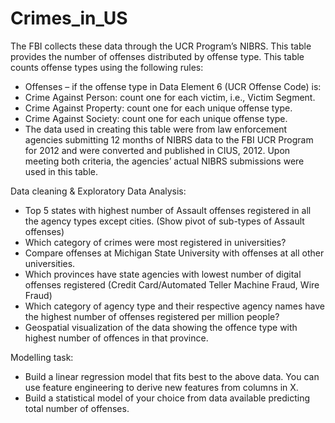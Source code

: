 # Crimes_in_US
The FBI collects these data through the UCR Program’s NIBRS. This table provides the number of offenses distributed by offense type. 
This table counts offense types using the following rules: 
-	Offenses – if the offense type in Data Element 6 (UCR Offense Code) is: 
-	Crime Against Person: count one for each victim, i.e., Victim Segment. 
-	Crime Against Property: count one for each unique offense type. 
- Crime Against Society: count one for each unique offense type. 
- The data used in creating this table were from law enforcement agencies submitting 12 months of NIBRS data to the FBI UCR Program for 2012 and were converted and published in CIUS, 2012. Upon meeting both criteria, the agencies’ actual NIBRS submissions were used in this table.

Data cleaning & Exploratory Data Analysis: 							             

-	Top 5 states with highest number of Assault offenses registered in all the agency types except cities. (Show pivot of sub-types of Assault offenses) 
-	Which category of crimes were most registered in universities?
-	Compare offenses at Michigan State University with offenses at all other universities.
-	Which provinces have state agencies with lowest number of digital offenses registered (Credit Card/Automated Teller Machine Fraud, Wire Fraud)
-	Which category of agency type and their respective agency names have the highest number of offenses registered per million people? 
-	Geospatial visualization of the data showing the offence type with highest number of offences in that province.

Modelling task:
- Build a linear regression model that fits best to the above data. You can use feature engineering to derive new features from columns in X.
- Build a statistical model of your choice from data available predicting total number of offenses. 

